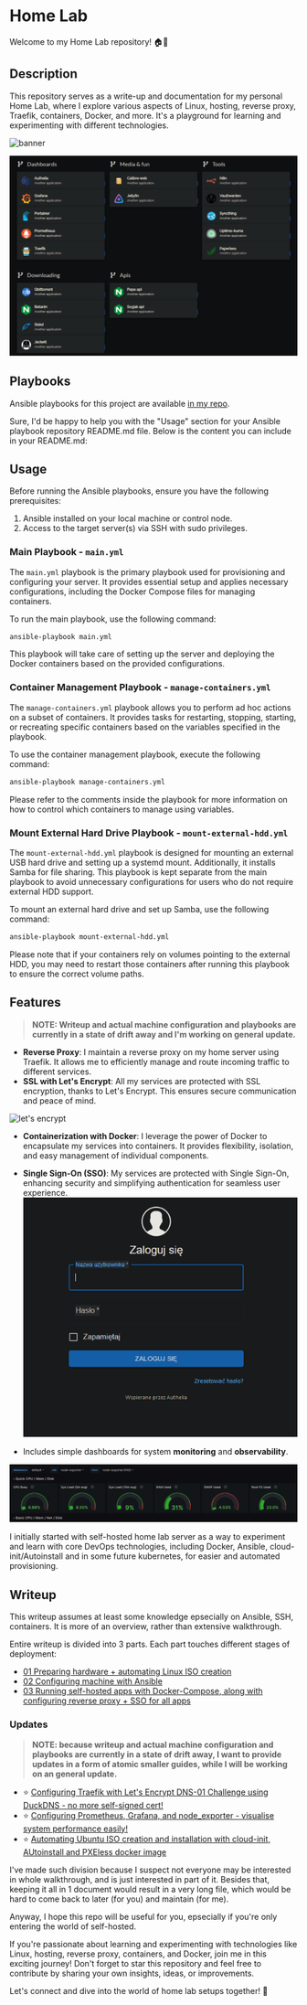 # Home Lab

Welcome to my Home Lab repository! 🏠🔬

## Description

This repository serves as a write-up and documentation for my personal Home Lab, where I explore various aspects of Linux, hosting, reverse proxy, Traefik, containers, Docker, and more. It's a playground for learning and experimenting with different technologies.


![banner](https://github.com/knuurr/homelab-writeup/assets/135069967/8168636d-ee04-41d0-8ddc-4ead3315d252)

![homer dashboard](img/homer.png)

## Playbooks

Ansible playbooks for this project are available [in my repo](https://github.com/knuurr/homelab-playbooks).

Sure, I'd be happy to help you with the "Usage" section for your Ansible playbook repository README.md file. Below is the content you can include in your README.md:

## Usage

Before running the Ansible playbooks, ensure you have the following prerequisites:

1. Ansible installed on your local machine or control node.
2. Access to the target server(s) via SSH with sudo privileges.

### Main Playbook - `main.yml`
The `main.yml` playbook is the primary playbook used for provisioning and configuring your server. It provides essential setup and applies necessary configurations, including the Docker Compose files for managing containers.

To run the main playbook, use the following command:

```bash
ansible-playbook main.yml
```

This playbook will take care of setting up the server and deploying the Docker containers based on the provided configurations.

### Container Management Playbook - `manage-containers.yml`
The `manage-containers.yml` playbook allows you to perform ad hoc actions on a subset of containers. It provides tasks for restarting, stopping, starting, or recreating specific containers based on the variables specified in the playbook.

To use the container management playbook, execute the following command:

```bash
ansible-playbook manage-containers.yml
```

Please refer to the comments inside the playbook for more information on how to control which containers to manage using variables.

### Mount External Hard Drive Playbook - `mount-external-hdd.yml`
The `mount-external-hdd.yml` playbook is designed for mounting an external USB hard drive and setting up a systemd mount. Additionally, it installs Samba for file sharing. This playbook is kept separate from the main playbook to avoid unnecessary configurations for users who do not require external HDD support.

To mount an external hard drive and set up Samba, use the following command:

```bash
ansible-playbook mount-external-hdd.yml
```

Please note that if your containers rely on volumes pointing to the external HDD, you may need to restart those containers after running this playbook to ensure the correct volume paths.

## Features

>**NOTE: Writeup and actual machine configuration and playbooks are currently in a state of drift away and I'm working on general update.**


- **Reverse Proxy**: I maintain a reverse proxy on my home server using Traefik. It allows me to efficiently manage and route incoming traffic to different services.
- **SSL with Let's Encrypt**: All my services are protected with SSL encryption, thanks to Let's Encrypt. This ensures secure communication and peace of mind.

![let's encrypt](https://github.com/knuurr/homelab-writeup/assets/135069967/928fbf1b-dca2-4c53-abb6-2ca73889dd99)


- **Containerization with Docker**: I leverage the power of Docker to encapsulate my services into containers. It provides flexibility, isolation, and easy management of individual components.

- **Single Sign-On (SSO)**: My services are protected with Single Sign-On, enhancing security and simplifying authentication for seamless user experience.
![Authelia](img/authelia.png)

- Includes simple dashboards for system **monitoring** and **observability**.

![Grafana](img/grafana.png)


I initially started with self-hosted home lab server as a way to experiment and learn with core DevOps technologies, including Docker, Ansible, cloud-init/Autoinstall and in some future kubernetes, for easier and automated provisioning. 

## Writeup

This writeup assumes at least some knowledge epsecially on Ansible, SSH, containers. It is more of an overview, rather than extensive walkthrough.

Entire writeup is divided into 3 parts. Each part touches different stages of deployment:

- [01 Preparing hardware + automating Linux ISO creation](01_preparing_hardware.md)
- [02 Configuring machine with Ansible](02_ansible.md)
- [03 Running self-hosted apps with Docker-Compose, along with configuring reverse proxy + SSO for all apps](03_docker.md)

### Updates

>**NOTE: because writeup and actual machine configuration and playbooks are currently in a state of drift away, I want to provide updates in a form of atomic smaller guides, while I will be working on an general update.**

- ⭐ [Configuring Traefik with Let's Encrypt DNS-01 Challenge using DuckDNS - no more self-signed cert!](traefik_plus_letsencrypt.md)
- ⭐ [Configuring Prometheus, Grafana, and node_exporter - visualise system performance easily!](grafana_dashboard.md)
- ⭐ [Automating Ubuntu ISO creation and installation with cloud-init, AUtoinstall and PXEless docker image](iso_autoinstall.md)


I've made such division because I suspect not everyone may be interested in whole walkthrough, and is just interested in part of it. Besides that, keeping it all in 1 document would result in a very long file, which would be hard to come back to later (for you) and maintain (for me).

Anyway, I hope this repo will be useful for you, epsecially if you're only entering the world of self-hosted.


If you're passionate about learning and experimenting with technologies like Linux, hosting, reverse proxy, containers, and Docker, join me in this exciting journey! Don't forget to star this repository and feel free to contribute by sharing your own insights, ideas, or improvements.

Let's connect and dive into the world of home lab setups together! 🚀



